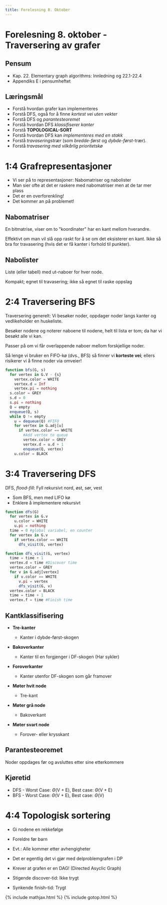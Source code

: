 ```yaml
---
title: Forelesning 8. Oktober
---
```


# Forelesning 8. oktober - Traversering av grafer

## Pensum
- Kap. 22. Elementary graph algorithms: Innledning og 22.1-22.4
- Appendiks E i pensumheftet

## Læringsmål
- Forstå hvordan grafer kan implementeres
- Forstå DFS, også for å finne _kortest vei uten vekter_
- Forstå DFS og _parantesteoremet_
- Forstå hvordan DFS _klassifiserer kanter_
- Forstå __TOPOLOGICAL-SORT__
- Forstå hvordan DFS kan _implementeres med en stakk_
- Forstå _travaseringstrær_ (som _bredde-først_ og _dybde-først_-trær).
- Forstå _travasering med vilkårlig prioritetskø_


# 1:4 Grafrepresentasjoner
- Vi ser på to representasjoner: Nabomatriser og nabolister
- Man sier ofte at det er raskere med nabomatriser men at de tar mer plass
- Det er en overforenkling!
- Det kommer an på problemet!

## Nabomatriser
En bitmatrise, viser om to "koordinater" har en kant mellom hverandre.

Effektivt om man vil slå opp raskt for å se om det eksisterer en kant. Ikke så bra for travasering (hvis det er få kanter i forhold til punkter).

## Nabolister
Liste (eller tabell) med ut-naboer for hver node.

Kompakt; egnet til travasering; ikke så egnet til raske oppslag

# 2:4 Traversering BFS
Traversering generelt:
Vi besøker noder, oppdager noder langs kanter og vedlikeholder en huskeliste.

Besøker nodene og noterer naboene til nodene, helt til lista er tom; da har vi besøkt alle vi kan.

Passer på om vi får overlappende naboer mellom forskjellige noder.

Så lenge vi bruker en FIFO-kø (dvs., BFS) så finner vi __korteste vei__; ellers risikerer vi å finne noder via omveier!

```julia
function bfs(G, s)
  for vertex in G.V - {s}
    vertex.color = WHITE
    vertex.d = Inf
    vertex.pi = nothing
  s.color = GREY
  s.d = 0
  s.pi = nothing
  Q = empty
  enqueue(Q, s)
  while Q != empty
    u = dequeue(Q) #FIFO
    for vertex in G.adj[u]
      if vertex.color == WHITE
        #Add vertex to queue
        vertex.color = GREY
        vertex.d = u.d + 1
        enqueue(Q, vertex)
    u.color = BLACK
```

# 3:4 Traversering DFS
<!-- Visualize DFS as tree(p5.js)? -->
DFS, _flood-fill_: Fyll rekursivt nord, øst, sør, vest
- Som BFS, men med LIFO kø
- Enklere å implementere rekursivt

```julia
function dfs(G)
  for vertex in G.v
    u.color = WHITE
    u.pi = nothing
  time = 0 #global variabel, en counter
  for vertex in G.v
    if vertex.color == WHITE
      dfs_visit(G, vertex)

function dfs_visit(G, vertex)
  time = time + 1
  vertex.d = time #Discover time
  vertex.color = GREY
  for v in G.adj[vertex]
    if v.color == WHITE
      v.pi = vertex
      dfs_visit(G, v)
  vertex.color = BLACK
  time = time + 1
  vertex.f = time #Finish time
```

## Kantklassifisering
- __Tre-kanter__
  - Kanter i dybde-først-skogen
- __Bakoverkanter__
  - Kanter til en forgjenger i DF-skogen (Har sykler)
- __Foroverkanter__
  - Kanter utenfor DF-skogen som går framover


- __Møter hvit node__
  - Tre-kant
- __Møter grå node__
  - Bakoverkant
- __Møter svart node__
  - Forover- eller krysskant

## Parantesteoremet
Noder oppdages før og avsluttes etter sine etterkommere

## Kjøretid
- DFS - Worst Case: $\Theta$(V + E), Best case: $\Theta$(V + E)
- BFS - Worst Case: $\Theta$(V + E), Best case: $\Theta$(V)

# 4:4 Topologisk sortering
- Gi nodene en rekkefølge
- Foreldre før barn
- Evt.: Alle kommer etter avhengigheter
- Det er egentlig det vi gjør med delproblemgrafen i DP
- Krever at grafen er en DAG! (Directed Asyclic Graph)


- Stigende discover-tid: Ikke trygt
- Synkende finish-tid: Trygt

{% include mathjax.html %}
{% include gotop.html %}
